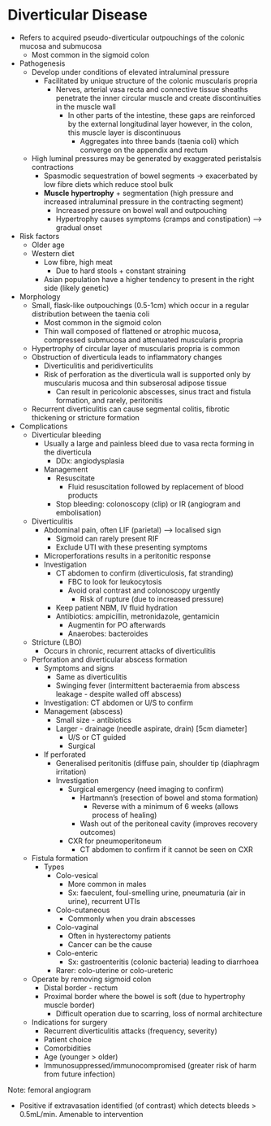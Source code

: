# Diverticular Disease

- Refers to acquired pseudo-diverticular outpouchings of the colonic mucosa and submucosa
    - Most common in the sigmoid colon
- Pathogenesis
    - Develop under conditions of elevated intraluminal pressure
        - Facilitated by unique structure of the colonic muscularis propria
            - Nerves, arterial vasa recta and connective tissue sheaths penetrate the inner circular muscle and create discontinuities in the muscle wall
                - In other parts of the intestine, these gaps are reinforced by the external longitudinal layer however, in the colon, this muscle layer is discontinuous
                    - Aggregates into three bands (taenia coli) which converge on the appendix and rectum
    - High luminal pressures may be generated by exaggerated peristalsis contractions
        - Spasmodic sequestration of bowel segments → exacerbated by low fibre diets which reduce stool bulk
        - **Muscle hypertrophy** + segmentation (high pressure and increased intraluminal pressure in the contracting segment)
            - Increased pressure on bowel wall and outpouching
            - Hypertrophy causes symptoms (cramps and constipation) —> gradual onset
- Risk factors
    - Older age
    - Western diet
        - Low fibre, high meat
            - Due to hard stools + constant straining
        - Asian population have a higher tendency to present in the right side (likely genetic)
- Morphology
    - Small, flask-like outpouchings (0.5-1cm) which occur in a regular distribution between the taenia coli
        - Most common in the sigmoid colon
        - Thin wall composed of flattened or atrophic mucosa, compressed submucosa and attenuated muscularis propria
    - Hypertrophy of circular layer of muscularis propria is common
    - Obstruction of diverticula leads to inflammatory changes
        - Diverticulitis and peridiverticulits
        - Risk of perforation as the diverticula wall is supported only by muscularis mucosa and thin subserosal adipose tissue
            - Can result in pericolonic abscesses, sinus tract and fistula formation, and rarely, peritonitis
    - Recurrent diverticulitis can cause segmental colitis, fibrotic thickening or stricture formation
- Complications
    - Diverticular bleeding
        - Usually a large and painless bleed due to vasa recta forming in the diverticula
            - DDx: angiodysplasia
        - Management
            - Resuscitate
                - Fluid resuscitation followed by replacement of blood products
            - Stop bleeding: colonoscopy (clip) or IR (angiogram and embolisation)
    - Diverticulitis
        - Abdominal pain, often LIF (parietal) —> localised sign
            - Sigmoid can rarely present RIF
            - Exclude UTI with these presenting symptoms
        - Microperforations results in a peritonitic response
        - Investigation
            - CT abdomen to confirm (diverticulosis, fat stranding)
                - FBC to look for leukocytosis
                - Avoid oral contrast and colonoscopy urgently
                    - Risk of rupture (due to increased pressure)
            - Keep patient NBM, IV fluid hydration
            - Antibiotics: ampicillin, metronidazole, gentamicin
                - Augmentin for PO afterwards
                - Anaerobes: bacteroides
    - Stricture (LBO)
        - Occurs in chronic, recurrent attacks of diverticulitis
    - Perforation and diverticular abscess formation
        - Symptoms and signs
            - Same as diverticulitis
            - Swinging fever (intermittent bacteraemia from abscess leakage - despite walled off abscess)
        - Investigation: CT abdomen or U/S to confirm
        - Management (abscess)
            - Small size - antibiotics
            - Larger - drainage (needle aspirate, drain) [5cm diameter]
                - U/S or CT guided
                - Surgical
        - If perforated
            - Generalised peritonitis (diffuse pain, shoulder tip (diaphragm irritation)
            - Investigation
                - Surgical emergency (need imaging to confirm)
                    - Hartmann’s (resection of bowel and stoma formation)
                        - Reverse with a minimum of 6 weeks (allows process of healing)
                    - Wash out of the peritoneal cavity (improves recovery outcomes)
                - CXR for pneumoperitoneum
                    - CT abdomen to confirm if it cannot be seen on CXR
    - Fistula formation
        - Types
            - Colo-vesical
                - More common in males
                - Sx: faeculent, foul-smelling urine, pneumaturia (air in urine), recurrent UTIs
            - Colo-cutaneous
                - Commonly when you drain abscesses
            - Colo-vaginal
                - Often in hysterectomy patients
                - Cancer can be the cause
            - Colo-enteric
                - Sx: gastroenteritis (colonic bacteria) leading to diarrhoea
            - Rarer: colo-uterine or colo-ureteric
    - Operate by removing sigmoid colon
        - Distal border - rectum
        - Proximal border where the bowel is soft (due to hypertrophy muscle border)
            - Difficult operation due to scarring, loss of normal architecture
    - Indications for surgery
        - Recurrent diverticulitis attacks (frequency, severity)
        - Patient choice
        - Comorbidities
        - Age (younger > older)
        - Immunosuppressed/immunocompromised (greater risk of harm from future infection)

Note: femoral angiogram

- Positive if extravasation identified (of contrast) which detects bleeds > 0.5mL/min. Amenable to intervention